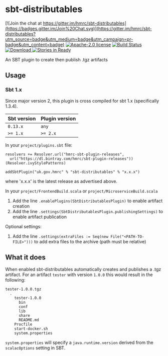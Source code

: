 # sbt-distributables

[![Join the chat at https://gitter.im/hmrc/sbt-distributables](https://badges.gitter.im/Join%20Chat.svg)](https://gitter.im/hmrc/sbt-distributables?utm_source=badge&utm_medium=badge&utm_campaign=pr-badge&utm_content=badge) [![Apache-2.0 license](http://img.shields.io/badge/license-Apache-brightgreen.svg)](http://www.apache.org/licenses/LICENSE-2.0.html) [![Build Status](https://travis-ci.org/hmrc/sbt-distributables.svg)](https://travis-ci.org/hmrc/sbt-distributables) [ ![Download](https://api.bintray.com/packages/hmrc/sbt-plugin-releases/sbt-distributables/images/download.svg) ](https://bintray.com/hmrc/sbt-plugin-releases/sbt-distributables/_latestVersion) [![Stories in Ready](https://badge.waffle.io/hmrc/sbt-distributables.png?label=ready&title=Ready)](https://waffle.io/hmrc/sbt-distributables)

An SBT plugin to create then publish .tgz artifacts

Usage
-----

### Sbt 1.x

Since major version 2, this plugin is cross compiled for sbt 1.x (specifically 1.3.4).

| Sbt version | Plugin version |
| ----------- | -------------- |
| `0.13.x`    | `any`          |
| `>= 1.x`    | `>= 2.x`       |


In your `project/plugins.sbt` file:
```
resolvers += Resolver.url("hmrc-sbt-plugin-releases",
  url("https://dl.bintray.com/hmrc/sbt-plugin-releases"))(Resolver.ivyStylePatterns)

addSbtPlugin("uk.gov.hmrc" % "sbt-distributables" % "x.x.x")
```

where 'x.x.x' is the latest release as advertised above.

In your `project/FrontendBuild.scala` or `project/MicroserviceBuild.scala`

1. Add the line ```.enablePlugins(SbtDistributablesPlugin)``` to enable artifact creation
2. Add the line ```.settings(SbtDistributablesPlugin.publishingSettings)``` to enable artifact publication

Optional settings:

1. Add the line ```.settings(extraFiles := Seq(new File("<PATH-TO-FILE>")))``` to add extra files to the archive (path must be relative)

What it does
------------

When enabled sbt-distributables automatically creates and publishes a .tgz artifact. For an artifact `tester` with version `1.0.0` this would result in the following:

```
tester-1.0.0.tgz
  .
    tester-1.0.0
      bin
      conf
      lib
      share
      README.md
    Procfile
    start-docker.sh
    system.properties
```

`system.properties` will specify a `java.runtime.version` derived from the `scalacOptions` setting in SBT. 
